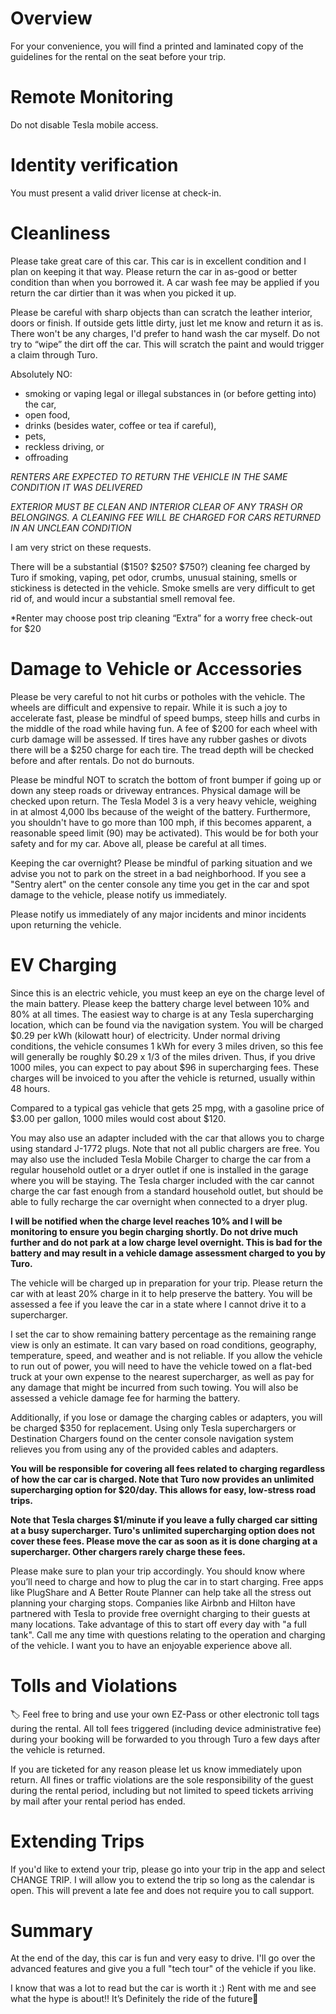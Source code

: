 # Overview

For your convenience, you will find a printed and laminated copy of the guidelines for the rental on the seat before your trip. 

# Remote Monitoring

Do not disable Tesla mobile access.

# Identity verification

You must present a valid driver license at check-in.

# Cleanliness

Please take great care of this car. This car is in excellent condition and I plan on keeping it that way. Please return the car in as-good or better condition than when you borrowed it. A car wash fee may be applied if you return the car dirtier than it was when you picked it up. 

Please be careful with sharp objects than can scratch the leather interior, doors or finish. If outside gets little dirty, just let me know and return it as is. There won't be any charges, I'd prefer to hand wash the car myself. Do not try to “wipe” the dirt off the car. This will scratch the paint and would trigger a claim through Turo.

Absolutely NO:

* smoking or vaping legal or illegal substances in (or before getting into) the car,
* open food,
* drinks (besides water, coffee or tea if careful),
* pets,
* reckless driving, or
* offroading

*RENTERS ARE EXPECTED TO RETURN THE VEHICLE IN THE SAME CONDITION IT WAS DELIVERED*

*EXTERIOR MUST BE CLEAN AND INTERIOR CLEAR OF ANY TRASH OR BELONGINGS. A CLEANING FEE WILL BE CHARGED FOR CARS RETURNED IN AN UNCLEAN CONDITION*

I am very strict on these requests.

There will be a substantial ($150? $250? $750?) cleaning fee charged by Turo if smoking, vaping, pet odor, crumbs, unusual staining, smells or stickiness is detected in the vehicle. Smoke smells are very difficult to get rid of, and would incur a substantial smell removal fee.

*Renter may choose post trip cleaning “Extra” for a worry free check-out for $20

# Damage to Vehicle or Accessories

Please be very careful to not hit curbs or potholes with the vehicle.  The wheels are difficult and expensive to repair. While it is such a joy to accelerate fast, please be mindful of speed bumps, steep hills and curbs in the middle of the road while having fun. A fee of $200 for each wheel with curb damage will be assessed.  If tires have any rubber gashes or divots there will be a $250 charge for each tire. The tread depth will be checked before and after rentals. Do not do burnouts.

Please be mindful NOT to scratch the bottom of front bumper if going up or down any steep roads or driveway entrances. Physical damage will be checked upon return. The Tesla Model 3 is a very heavy vehicle, weighing in at almost 4,000 lbs because of the weight of the battery. Furthermore, you shouldn't have to go more than 100 mph, if this becomes apparent, a reasonable speed limit (90) may be activated). This would be for both your safety and for my car. Above all, please be careful at all times.

Keeping the car overnight? Please be mindful of parking situation and we advise you not to park on the street in a bad neighborhood. If you see a "Sentry alert" on the center console any time you get in the car and spot damage to the vehicle, please notify us immediately.

Please notify us immediately of any major incidents and minor incidents upon returning the vehicle.

# EV Charging

Since this is an electric vehicle, you must keep an eye on the charge level of the main battery. Please keep the battery charge level between 10% and 80% at all times. The easiest way to charge is at any Tesla supercharging location, which can be found via the navigation system. You will be charged $0.29 per kWh (kilowatt hour) of electricity.  Under normal driving conditions, the vehicle consumes 1 kWh for every 3 miles driven, so this fee will generally be roughly $0.29 x 1/3 of the miles driven. Thus, if you drive 1000 miles, you can expect to pay about $96 in supercharging fees. These charges will be invoiced to you after the vehicle is returned, usually within 48 hours.

Compared to a typical gas vehicle that gets 25 mpg, with a gasoline price of $3.00 per gallon, 1000 miles would cost about $120. 

You may also use an adapter included with the car that allows you to charge using standard J-1772 plugs. Note that not all public chargers are free. You may also use the included Tesla Mobile Charger to charge the car from a regular household outlet or a dryer outlet if one is installed in the garage where you will be staying. The Tesla charger included with the car cannot charge the car fast enough from a standard household outlet, but should be able to fully recharge the car overnight when connected to a dryer plug.

**I will be notified when the charge level reaches 10% and I will be monitoring to ensure you begin charging shortly. Do not drive much further and do not park at a low charge level overnight. This is bad for the battery and may result in a vehicle damage assessment charged to you by Turo.**

The vehicle will be charged up in preparation for your trip. Please return the car with at least 20% charge in it to help preserve the battery. You will be assessed a fee if you leave the car in a state where I cannot drive it to a supercharger.

I set the car to show remaining battery percentage as the remaining range view is only an estimate. It can vary based on road conditions, geography, temperature, speed, and weather and is not reliable. If you allow the vehicle to run out of power, you will need to have the vehicle towed on a flat-bed truck at your own expense to the nearest supercharger, as well as pay for any damage that might be incurred from such towing. You will also be assessed a vehicle damage fee for harming the battery. 

Additionally, if you lose or damage the charging cables or adapters, you will be charged $350 for replacement. Using only Tesla superchargers or Destination Chargers found on the center console navigation system relieves you from using any of the provided cables and adapters.

**You will be responsible for covering all fees related to charging regardless of how the car car is charged. Note that Turo now provides an unlimited supercharging option for $20/day. This allows for easy, low-stress road trips.**

**Note that Tesla charges $1/minute if you leave a fully charged car sitting at a busy supercharger. Turo's unlimited supercharging option does not cover these fees. Please move the car as soon as it is done charging at a supercharger. Other chargers rarely charge these fees.**

Please make sure to plan your trip accordingly. You should know where you’ll need to charge and how to plug the car in to start charging. Free apps like PlugShare and A Better Route Planner can help take all the stress out planning your charging stops. Companies like Airbnb and Hilton have partnered with Tesla to provide free overnight charging to their guests at many locations. Take advantage of this to start off every day with "a full tank". Call me any time with questions relating to the operation and charging of the vehicle. I want you to have an enjoyable experience above all.

# Tolls and Violations

🏷 Feel free to bring and use your own EZ-Pass or other electronic toll tags during the rental. All toll fees triggered (including device administrative fee) during your booking will be forwarded to you through Turo a few days after the vehicle is returned.

If you are ticketed for any reason please let us know immediately upon return. All fines or traffic violations are the sole responsibility of the guest during the rental period, including but not limited to speed tickets arriving by mail after your rental period has ended.

# Extending Trips

If you'd like to extend your trip, please go into your trip in the app and select CHANGE TRIP. I will allow you to extend the trip so long as the calendar is open. This will prevent a late fee and does not require you to call support.

# Summary

At the end of the day, this car is fun and very easy to drive. I'll go over the advanced features and give you a full "tech tour" of the vehicle if you like.

I know that was a lot to read but the car is worth it :) Rent with me and see what the hype is about‼️ It’s Definitely the ride of the future🚀
